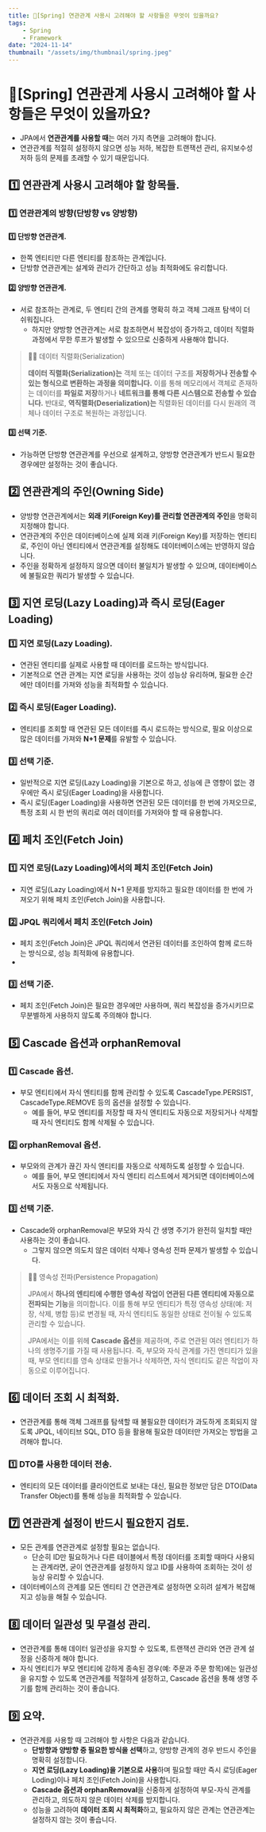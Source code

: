 ```yaml
---
title: 🍃[Spring] 연관관계 사용시 고려해야 할 사항들은 무엇이 있을까요?
tags:
    - Spring
    - Framework
date: "2024-11-14"
thumbnail: "/assets/img/thumbnail/spring.jpeg"
---
```


# 🍃[Spring] 연관관계 사용시 고려해야 할 사항들은 무엇이 있을까요?
- JPA에서 **연관관계를 사용할 때**는 여러 가지 측면을 고려해야 합니다.
- 연관관계를 적절히 설정하지 않으면 성능 저하, 복잡한 트랜잭션 관리, 유지보수성 저하 등의 문제를 초래할 수 있기 때문입니다.

## 1️⃣ 연관관계 사용시 고려해야 할 항목들.

### 1️⃣ 연관관계의 방향(단방향 vs 양방향)

#### 1️⃣ 단방향 연관관계.
- 한쪽 엔티티만 다른 엔티티를 참조하는 관계입니다.
- 단방향 연관관계는 설계와 관리가 간단하고 성능 최적화에도 유리합니다.

#### 2️⃣ 양방향 연관관계.
- 서로 참조하는 관계로, 두 엔티티 간의 관계를 명확히 하고 객체 그래프 탐색이 더 쉬워집니다.
    - 하지만 양방향 연관관계는 서로 참조하면서 복잡성이 증가하고, 데이터 직렬화 과정에서 무한 루프가 발생할 수 있으므로 신중하게 사용해야 합니다.

> 🙋‍♂️ 데이터 직렬화(Serialization)
> 
> **데이터 직렬화(Serialization)는** 객체 또는 데이터 구조를 **저장하거나 전송할 수 있는 형식으로 변환하는 과정을 의미합니다.**
> 이를 통해 메모리에서 객체로 존재하는 데이터를 **파일로 저장**하거나 **네트워크를 통해 다른 시스템으로 전송할 수 있습니다.**
> 반대로, **역직렬화(Deserialization)는** 직렬화된 데이터를 다시 원래의 객체나 데이터 구조로 복원하는 과정입니다.

#### 3️⃣ 선택 기준.
- 가능하면 단방향 연관관계를 우선으로 설계하고, 양방향 연관관계가 반드시 필요한 경우에만 설정하는 것이 좋습니다.

## 2️⃣ 연관관계의 주인(Owning Side)
- 양방향 연관관계에서는 **외래 키(Foreign Key)를 관리할 연관관계의 주인**을 명확히 지정해야 합니다.
- 연관관계의 주인은 데이터베이스에 실제 외래 키(Foreign Key)를 저장하는 엔티티로, 주인이 아닌 엔티티에서 연관관계를 설정해도 데이터베이스에는 반영하지 않습니다.
- 주인을 정확하게 설정하지 않으면 데이터 불일치가 발생할 수 있으며, 데이터베이스에 불필요한 쿼리가 발생할 수 있습니다.

## 3️⃣ 지연 로딩(Lazy Loading)과 즉시 로딩(Eager Loading)

### 1️⃣ 지연 로딩(Lazy Loading).
- 연관된 엔티티를 실제로 사용할 때 데이터를 로드하는 방식입니다.
- 기본적으로 연관 관계는 지연 로딩을 사용하는 것이 성능상 유리하며, 필요한 순간에만 데이터를 가져와 성능을 최적화할 수 있습니다.

### 2️⃣ 즉시 로딩(Eager Loading).
- 엔티티를 조회할 때 연관된 모든 데이터를 즉시 로드하는 방식으로, 필요 이상으로 많은 데이터를 가져와 **N+1 문제**를 유발할 수 있습니다.

### 3️⃣ 선택 기준.
- 일반적으로 지연 로딩(Lazy Loading)을 기본으로 하고, 성능에 큰 영향이 없는 경우에만 즉시 로딩(Eager Loading)을 사용합니다.
- 즉시 로딩(Eager Loading)을 사용하면 연관된 모든 데이터를 한 번에 가져오므로, 특정 조회 시 한 번의 쿼리로 여러 데이터를 가져와야 할 때 유용합니다.

## 4️⃣ 페치 조인(Fetch Join)

### 1️⃣ 지연 로딩(Lazy Loading)에서의 페치 조인(Fetch Join)
- 지연 로딩(Lazy Loading)에서 N+1 문제를 방지하고 필요한 데이터를 한 번에 가져오기 위해 페치 조인(Fetch Join)을 사용합니다.

### 2️⃣ JPQL 쿼리에서 페치 조인(Fetch Join)
- 페치 조인(Fetch Join)은 JPQL 쿼리에서 연관된 데이터를 조인하여 함께 로드하는 방식으로, 성능 최적화에 유용합니다.
- 
### 3️⃣ 선택 기준.
- 페치 조인(Fetch Join)은 필요한 경우에만 사용하며, 쿼리 복잡성을 증가시키므로 무분별하게 사용하지 않도록 주의해야 합니다.

## 5️⃣ Cascade 옵션과 orphanRemoval

### 1️⃣ Cascade 옵션.
- 부모 엔티티에서 자식 엔티티를 함께 관리할 수 있도록 CascadeType.PERSIST, CascadeType.REMOVE 등의 옵션을 설정할 수 있습니다.
    - 예를 들어, 부모 엔티티를 저장할 때 자식 엔티티도 자동으로 저장되거나 삭제할 때 자식 엔티티도 함께 삭제될 수 있습니다.

### 2️⃣ orphanRemoval 옵션.
- 부모와의 관계가 끊긴 자식 엔티티를 자동으로 삭제하도록 설정할 수 있습니다.
    - 예를 들어, 부모 엔티티에서 자식 엔티티 리스트에서 제거되면 데이터베이스에서도 자동으로 삭제됩니다.

### 3️⃣ 선택 기준.
- Cascade와 orphanRemoval은 부모와 자식 간 생명 주기가 완전히 일치할 때만 사용하는 것이 좋습니다.
    - 그렇지 않으면 의도치 않은 데이터 삭제나 영속성 전파 문제가 발생할 수 있습니다.

> 🙋‍♂️ 영속성 전파(Persistence Propagation)
> 
> JPA에서 **하나의 엔티티에 수행한 영속성 작업이 연관된 다른 엔티티에 자동으로 전파되는 기능**을 의미합니다.
> 이를 통해 부모 엔티티가 특정 영속성 상태(예: 저장, 삭제, 병합 등)로 변경될 때, 자식 엔티티도 동일한 상태로 전이될 수 있도록 관리할 수 있습니다.
> 
> JPA에서는 이를 위헤 **Cascade 옵션**을 제공하며, 주로 연관된 여러 엔티티가 하나의 생명주기를 가질 때 사용됩니다.
> 즉, 부모와 자식 관계를 가진 엔티티가 있을 때, 부모 엔티티를 영속 상태로 만들거나 삭제하면, 자식 엔티티도 같은 작업이 자동으로 이루어집니다.

## 6️⃣ 데이터 조회 시 최적화.
- 연관관계를 통해 객체 그래프를 탐색할 때 불필요한 데이터가 과도하게 조회되지 않도록 JPQL, 네이티브 SQL, DTO 등을 활용해 필요한 데이터만 가져오는 방법을 고려해야 합니다.

### 1️⃣ DTO를 사용한 데이터 전송.
- 엔티티의 모든 데이터를 클라이언트로 보내는 대신, 필요한 정보만 담은 DTO(Data Transfer Object)를 통해 성능을 최적화할 수 있습니다.

## 7️⃣ 연관관계 설정이 반드시 필요한지 검토.
- 모든 관계를 연관관계로 설정할 필요는 없습니다.
    - 단순히 ID만 필요하거나 다른 테이블에서 특정 데이터를 조회할 때마다 사용되는 관계라면, 굳이 연관관계를 설정하지 않고 ID를 사용하여 조회하는 것이 성능상 유리할 수 있습니다.
- 데이터베이스의 관계를 모든 엔티티 간 연관관계로 설정하면 오히려 설계가 복잡해지고 성능을 해칠 수 있습니다.

## 8️⃣ 데이터 일관성 및 무결성 관리.
-  연관관계를 통해 데이터 일관성을 유지할 수 있도록, 트랜잭션 관리와 연관 관계 설정을 신중하게 해야 합니다.
-  자식 엔티티가 부모 엔티티에 강하게 종속된 경우(예: 주문과 주문 항목)에는 일관성을 유지할 수 있도록 연관관계를 적절하게 설정하고, Cascade 옵션을 통해 생명 주기를 함께 관리하는 것이 좋습니다.

## 9️⃣ 요약.
- 연관관계를 사용할 때 고려해야 할 사항은 다음과 같습니다.
    - **단방향과 양방향 중 필요한 방식을 선택**하고, 양방향 관계의 경우 반드시 주인을 명확히 설정합니다.
    - **지연 로딩(Lazy Loading)을 기본으로 사용**하며 필요할 때만 즉시 로딩(Eager Loding)이나 페치 조인(Fetch Join)을 사용합니다.
    - **Cascade 옵션과 orphanRemoval**을 신중하게 설정하여 부모-자식 관계를 관리하고, 의도하지 않은 데이터 삭제를 방지합니다.
    - 성능을 고려하여 **데이터 조회 시 최적화**하고, 필요하지 않은 관계는 연관관계는 설정하지 않는 것이 좋습니다.
